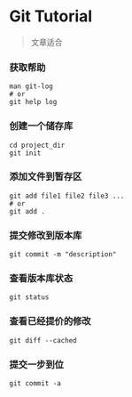 # Git Tutorial

> 文章适合

### 获取帮助

```shell
man git-log
# or
git help log
```



### 创建一个储存库

```shell
cd project_dir
git init
```



### 添加文件到暂存区

```shell
git add file1 file2 file3 ...
# or
git add .
```



### 提交修改到版本库

```shell
git commit -m "description"
```



### 查看版本库状态

```shell
git status
```



### 查看已经提价的修改

```shell
git diff --cached
```



### 提交一步到位

```shell
git commit -a
```

